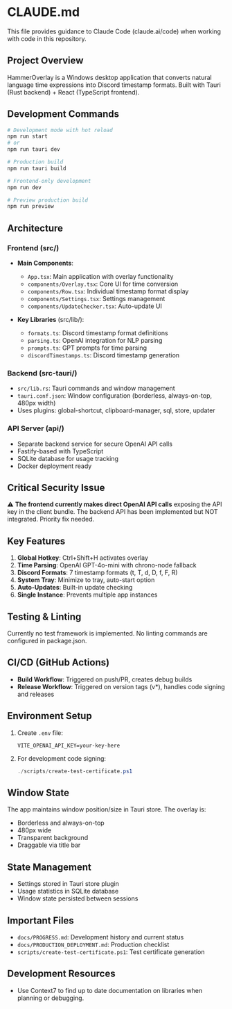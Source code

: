 # CLAUDE.md

This file provides guidance to Claude Code (claude.ai/code) when working with code in this repository.

## Project Overview

HammerOverlay is a Windows desktop application that converts natural language time expressions into Discord timestamp formats. Built with Tauri (Rust backend) + React (TypeScript frontend).

## Development Commands

```bash
# Development mode with hot reload
npm run start
# or
npm run tauri dev

# Production build
npm run tauri build

# Frontend-only development
npm run dev

# Preview production build
npm run preview
```

## Architecture

### Frontend (src/)
- **Main Components**: 
  - `App.tsx`: Main application with overlay functionality
  - `components/Overlay.tsx`: Core UI for time conversion
  - `components/Row.tsx`: Individual timestamp format display
  - `components/Settings.tsx`: Settings management
  - `components/UpdateChecker.tsx`: Auto-update UI

- **Key Libraries** (src/lib/):
  - `formats.ts`: Discord timestamp format definitions
  - `parsing.ts`: OpenAI integration for NLP parsing
  - `prompts.ts`: GPT prompts for time parsing
  - `discordTimestamps.ts`: Discord timestamp generation

### Backend (src-tauri/)
- `src/lib.rs`: Tauri commands and window management
- `tauri.conf.json`: Window configuration (borderless, always-on-top, 480px width)
- Uses plugins: global-shortcut, clipboard-manager, sql, store, updater

### API Server (api/)
- Separate backend service for secure OpenAI API calls
- Fastify-based with TypeScript
- SQLite database for usage tracking
- Docker deployment ready

## Critical Security Issue

⚠️ **The frontend currently makes direct OpenAI API calls** exposing the API key in the client bundle. The backend API has been implemented but NOT integrated. Priority fix needed.

## Key Features

1. **Global Hotkey**: Ctrl+Shift+H activates overlay
2. **Time Parsing**: OpenAI GPT-4o-mini with chrono-node fallback
3. **Discord Formats**: 7 timestamp formats (t, T, d, D, f, F, R)
4. **System Tray**: Minimize to tray, auto-start option
5. **Auto-Updates**: Built-in update checking
6. **Single Instance**: Prevents multiple app instances

## Testing & Linting

Currently no test framework is implemented. No linting commands are configured in package.json.

## CI/CD (GitHub Actions)

- **Build Workflow**: Triggered on push/PR, creates debug builds
- **Release Workflow**: Triggered on version tags (v*), handles code signing and releases

## Environment Setup

1. Create `.env` file:
   ```
   VITE_OPENAI_API_KEY=your-key-here
   ```

2. For development code signing:
   ```powershell
   ./scripts/create-test-certificate.ps1
   ```

## Window State

The app maintains window position/size in Tauri store. The overlay is:
- Borderless and always-on-top
- 480px wide
- Transparent background
- Draggable via title bar

## State Management

- Settings stored in Tauri store plugin
- Usage statistics in SQLite database
- Window state persisted between sessions

## Important Files

- `docs/PROGRESS.md`: Development history and current status
- `docs/PRODUCTION_DEPLOYMENT.md`: Production checklist
- `scripts/create-test-certificate.ps1`: Test certificate generation

## Development Resources

- Use Context7 to find up to date documentation on libraries when planning or debugging.